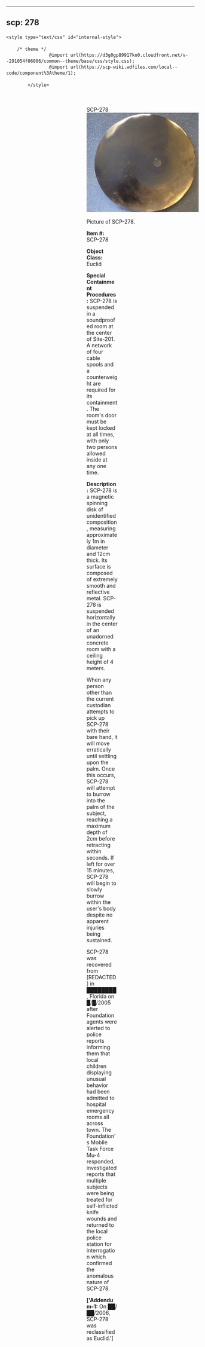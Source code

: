 
---
scp: 278
---

<head>
    <title>278 - SCP Foundation</title>
    
    <style type="text/css" id="internal-style">
                
        /* theme */
                    @import url(https://d3g0gp89917ko0.cloudfront.net/v--291054f06006/common--theme/base/css/style.css);
                    @import url(https://scp-wiki.wdfiles.com/local--code/component%3Atheme/1);
            
            </style>
<style>
iframe.scpnet-interwiki-frame { height: 0; }
</style>

</head>

<div id="main-content" style="margin: 50px 206px 20px 215px;">
<div id="action-area-top"></div>
<div id="page-title">SCP-278</div>
<div id="page-content">
<div style="text-align: right;"></div>
<div class="scp-image-block block-right" style="width:300px;"><img src="https://raw.githubusercontent.com/lucmaki/this-scp-does-not-exist/main/imgs/278.png" style="width:300px;" alt="278.jpg" class="image">
<div class="scp-image-caption" style="width:300px;">
<p>Picture of SCP-278.</p>
</div>
</div>
<p><strong>Item #:</strong> SCP-278</p>
<p><strong>Object Class:</strong> Euclid</p>
<p><strong>Special Containment Procedures:</strong> SCP-278 is suspended in a soundproofed room at the center of Site-201. A network of four cable spools and a counterweight are required for its containment. The room's door must be kept locked at all times, with only two persons allowed inside at any one time.</p>
<p><strong>Description:</strong> SCP-278 is a magnetic spinning disk of unidentified composition, measuring approximately 1m in diameter and 12cm thick. Its surface is composed of extremely smooth and reflective metal. SCP-278 is suspended horizontally in the center of an unadorned concrete room with a ceiling height of 4 meters.</p><p>When any person other than the current custodian attempts to pick up SCP-278 with their bare hand, it will move erratically until settling upon the palm. Once this occurs, SCP-278 will attempt to burrow into the palm of the subject, reaching a maximum depth of 2cm before retracting within seconds. If left for over 15 minutes, SCP-278 will begin to slowly burrow within the user's body despite no apparent injuries being sustained.</p><p>SCP-278 was recovered from [REDACTED] in ████████, Florida on █/█/2005 after Foundation agents were alerted to police reports informing them that local children displaying unusual behavior had been admitted to hospital emergency rooms all across town. The Foundation's Mobile Task Force Mu-4 responded, investigated reports that multiple subjects were being treated for self-inflicted knife wounds and returned to the local police station for interrogation which confirmed the anomalous nature of SCP-278.</p>
<p> <strong>['Addendum-1:</strong> On ██/██/2006, SCP-278 was reclassified as Euclid.']</p>

<div class="footer-wikiwalk-nav">
<div style="text-align: center;">
</div>
</div>
</div>
</div>
</div>